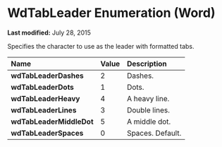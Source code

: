 
# WdTabLeader Enumeration (Word)

 **Last modified:** July 28, 2015

Specifies the character to use as the leader with formatted tabs.


|**Name**|**Value**|**Description**|
|:-----|:-----|:-----|
| **wdTabLeaderDashes**|2|Dashes.|
| **wdTabLeaderDots**|1|Dots.|
| **wdTabLeaderHeavy**|4|A heavy line.|
| **wdTabLeaderLines**|3|Double lines.|
| **wdTabLeaderMiddleDot**|5|A middle dot.|
| **wdTabLeaderSpaces**|0|Spaces. Default.|
